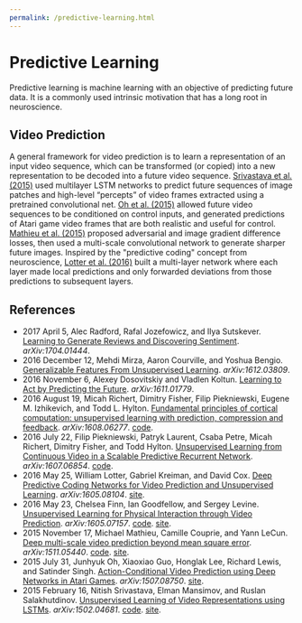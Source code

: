 ```yaml
---
permalink: /predictive-learning.html
---
```

# Predictive Learning

Predictive learning is machine learning with an objective of predicting future data. It is a commonly used intrinsic motivation that has a long root in neuroscience.

## Video Prediction

A general framework for video prediction is to learn a representation of an input video sequence, which can be transformed (or copied) into a new representation to be decoded into a future video sequence. [Srivastava et al. (2015)](https://arxiv.org/abs/1502.04681) used multilayer LSTM networks to predict future sequences of image patches and high-level “percepts” of video frames extracted using a pretrained convolutional net. [Oh et al. (2015)](https://arxiv.org/abs/1507.08750) allowed future video sequences to be conditioned on control inputs, and generated predictions of Atari game video frames that are both realistic and useful for control. [Mathieu et al. (2015)](https://arxiv.org/abs/1511.05440) proposed adversarial and image gradient difference losses, then used a multi-scale convolutional network to generate sharper future images. Inspired by the "predictive coding" concept from neuroscience, [Lotter et al. (2016)](https://arxiv.org/abs/1605.08104) built a multi-layer network where each layer made local predictions and only forwarded deviations from those predictions to subsequent layers.

## References

* 2017 April 5, Alec Radford, Rafal Jozefowicz, and Ilya Sutskever. [Learning to Generate Reviews and Discovering Sentiment](https://arxiv.org/abs/1704.01444). *arXiv:1704.01444*.
* 2016 December 12, Mehdi Mirza, Aaron Courville, and Yoshua Bengio. [Generalizable Features From Unsupervised Learning](https://arxiv.org/abs/1612.03809). *arXiv:1612.03809*.
* 2016 November 6, Alexey Dosovitskiy and Vladlen Koltun. [Learning to Act by Predicting the Future](https://arxiv.org/abs/1611.01779). *arXiv:1611.01779*.
* 2016 August 19, Micah Richert, Dimitry Fisher, Filip Piekniewski, Eugene M. Izhikevich, and Todd L. Hylton. [Fundamental principles of cortical computation: unsupervised learning with prediction, compression and feedback](https://arxiv.org/abs/1608.06277). *arXiv:1608.06277*. [code](https://github.com/braincorp/ASC).
* 2016 July 22, Filip Piekniewski, Patryk Laurent, Csaba Petre, Micah Richert, Dimitry Fisher, and Todd Hylton. [Unsupervised Learning from Continuous Video in a Scalable Predictive Recurrent Network](https://arxiv.org/abs/1607.06854). *arXiv:1607.06854*. [code](https://github.com/braincorp/PVM).
* 2016 May 25, William Lotter, Gabriel Kreiman, and David Cox. [Deep Predictive Coding Networks for Video Prediction and Unsupervised Learning](https://arxiv.org/abs/1605.08104). *arXiv:1605.08104*. [site](https://coxlab.github.io/prednet/).
* 2016 May 23, Chelsea Finn, Ian Goodfellow, and Sergey Levine. [Unsupervised Learning for Physical Interaction through Video Prediction](https://arxiv.org/abs/1605.07157). *arXiv:1605.07157*. [code](https://github.com/tensorflow/models/tree/master/video_prediction). [site](https://sites.google.com/site/robotprediction/).
* 2015 November 17, Michael Mathieu, Camille Couprie, and Yann LeCun. [Deep multi-scale video prediction beyond mean square error](https://arxiv.org/abs/1511.05440). *arXiv:1511.05440*. [code](https://github.com/coupriec/VideoPredictionICLR2016). [site](http://cs.nyu.edu/~mathieu/iclr2016.html).
* 2015 July 31, Junhyuk Oh, Xiaoxiao Guo, Honglak Lee, Richard Lewis, and Satinder Singh. [Action-Conditional Video Prediction using Deep Networks in Atari Games](https://arxiv.org/abs/1507.08750). *arXiv:1507.08750*. [site](https://sites.google.com/a/umich.edu/junhyuk-oh/action-conditional-video-prediction).
* 2015 February 16, Nitish Srivastava, Elman Mansimov, and Ruslan Salakhutdinov. [Unsupervised Learning of Video Representations using LSTMs](https://arxiv.org/abs/1502.04681). *arXiv:1502.04681*. [code](https://github.com/emansim/unsupervised-videos). [site](http://www.cs.toronto.edu/~nitish/unsupervised_video/).
